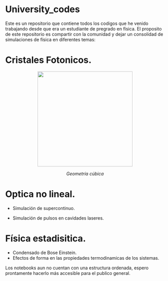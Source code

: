 # University_codes
Este es un repositorio que contiene todos los codigos que he venido trabajando desde que era un estudiante de pregrado en física. El proposito de este repositorio es compartir con la comunidad y dejar un consolidad de simulaciones de física en diferentes temas:

# Cristales Fotonicos.
<center>
<img src="https://drive.google.com/drive/u/0/folders/1AJtUX2VqdXMs7GdALzu1ydB2TX4bKGbn" style="width:300px;height:300px;">
</center>
<center>
<p><i>Geometría cúbica</i></p>
</center>

# Optica no lineal.

- Simulación de supercontinuo.

- Simulación de pulsos en cavidades laseres.

# Física estadisitica.

- Condensado de Bose Einstein.
- Efectos de forma en las propiedades termodinamicas de los sistemas.

  

Los notebooks aun no cuentan con una estructura ordenada, espero prontamente hacerlo más accesible para el publico general.
